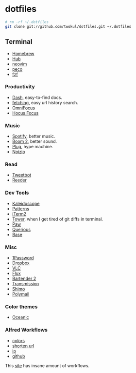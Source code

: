 # dotfiles

```sh
# rm -rf ~/.dotfiles
git clone git://github.com/twokul/dotfiles.git ~/.dotfiles
```

## Terminal

+ [Homebrew](http://brew.sh/)
+ [Hub](https://github.com/github/hub)
+ [neovim](http://neovim.io)
+ [peco](https://github.com/peco/peco)
+ [fzf](https://github.com/junegunn/fzf)

### Productivity

+ [Dash](http://kapeli.com/dash), easy-to-find docs.
+ [fetching](http://fetching.io), easy url history search.
+ [OmniFocus](https://www.omnigroup.com/omnifocus)
+ [Hocus Focus](http://hocusfoc.us/)

### Music

+ [Spotify](https://www.spotify.com/us/), better music.
+ [Boom 2](http://www.globaldelight.com/boom/), better sound.
+ [Plug](https://www.plugformac.com), hype machine.
+ [Noizio](http://noiz.io/)

### Read

+ [Tweetbot](http://tapbots.com/software/tweetbot/mac/)
+ [Reeder](http://reederapp.com/mac/)

### Dev Tools

+ [Kaleidoscope](http://www.kaleidoscopeapp.com/)
+ [Patterns](https://itunes.apple.com/us/app/patterns-the-regex-app/id429449079?mt=12)
+ [iTerm2](http://iterm2.com)
+ [Tower](http://www.git-tower.com), when I get tired of git diffs in terminal.
+ [Paw](https://luckymarmot.com/paw)
+ [Querious](http://www.araelium.com/querious/)
+ [Base](https://menial.co.uk/base/)

### Misc

+ [1Password](https://agilebits.com/onepassword)
+ [Dropbox](https://www.dropbox.com/)
+ [VLC](http://www.videolan.org/vlc/index.html)
+ [Flux](https://justgetflux.com/)
+ [Bartender 2](http://www.macbartender.com)
+ [Transmission](https://www.transmissionbt.com/download/)
+ [Shimo](https://www.feingeist.io/shimo/)
+ [Polymail](polymail.io)

### Color themes

+ [Oceanic](https://github.com/voronianski/oceanic-next-color-scheme)

### Alfred Workflows

+ [colors](https://github.com/TylerEich/Alfred-Extras/blob/master/Workflows/Colors.alfredworkflow)
+ [shorten url](https://github.com/hzlzh/Alfred-Workflows/tree/master/Shorten-URL)
+ [ip](http://zno.io/RcAi)
+ [github](http://gh01.de/alfred/github/github.alfredworkflow)

This [site](http://alfredworkflow.com) has insane amount of workflows.

